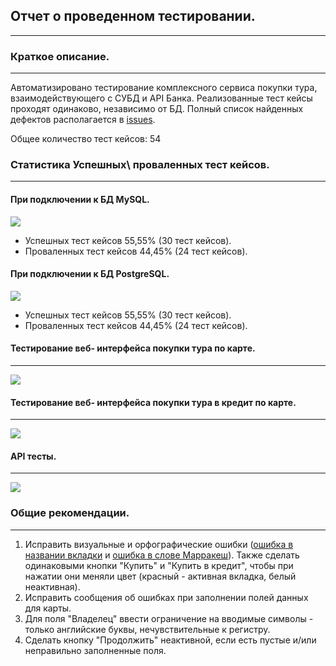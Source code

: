 ## Отчет о проведенном тестировании.
___
### Краткое описание.
___
Автоматизировано тестирование комплексного сервиса покупки тура, взаимодействующего с СУБД и API Банка. 
Реализованные тест кейсы проходят одинаково, независимо от БД. Полный список найденных дефектов располагается в [issues](https://github.com/DenDro163/AQADiplomaProject/issues).

Общее количество тест кейсов: 54

### Статистика Успешных\ проваленных тест кейсов.
___
#### При подключении к БД MySQL.
![](../../Users/dendr/AppData/Roaming/QipShot/screenshots/Screenshot_378.png)

* Успешных тест кейсов 55,55% (30 тест кейсов).
* Проваленных тест кейсов 44,45% (24 тест кейсов).

#### При подключении к БД PostgreSQL.
![](../../Users/dendr/AppData/Roaming/QipShot/screenshots/Screenshot_382.png)

* Успешных тест кейсов 55,55% (30 тест кейсов).
* Проваленных тест кейсов 44,45% (24 тест кейсов).


#### Тестирование веб- интерфейса покупки тура по карте.
___
![](../../Users/dendr/AppData/Roaming/QipShot/screenshots/Screenshot_379.png)

#### Тестирование веб- интерфейса покупки тура в кредит по карте.
___
![](../../Users/dendr/AppData/Roaming/QipShot/screenshots/Screenshot_380.png)

#### API тесты.
___
![](../../Users/dendr/AppData/Roaming/QipShot/screenshots/Screenshot_381.png)

### Общие рекомендации.
___
1. Исправить визуальные и орфографические ошибки ([ошибка в названии вкладки](https://github.com/DenDro163/AQADiplomaProject/issues/2) и [ошибка в слове Марракеш](https://github.com/DenDro163/AQADiplomaProject/issues/1)). Также сделать одинаковыми кнопки "Купить" и "Купить в кредит", чтобы при нажатии они меняли цвет (красный - активная вкладка, белый неактивная).
2. Исправить сообщения об ошибках при заполнении полей данных для карты.
3. Для поля "Владелец" ввести ограничение на вводимые символы - только английские буквы, нечувствительные к регистру.
4. Сделать кнопку "Продолжить" неактивной, если есть пустые и/или неправильно заполненные поля.